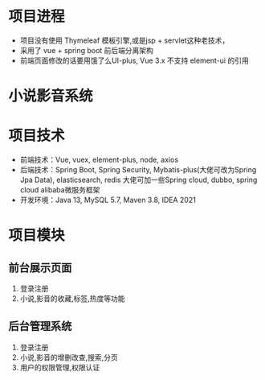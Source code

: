 # 项目进程
- 项目没有使用 Thymeleaf 模板引擎,或是jsp + servlet这种老技术，
- 采用了 vue + spring boot 前后端分离架构
- 前端页面修改的话要用饿了么UI-plus, Vue 3.x 不支持 element-ui 的引用

# 小说影音系统
# **项目技术**

- 前端技术：Vue, vuex, element-plus, node, axios
- 后端技术：Spring Boot, Spring Security, Mybatis-plus(大佬可改为Spring Jpa Data), elasticsearch, redis                                                                     大佬可加一些Spring cloud, dubbo, spring cloud alibaba微服务框架
- 开发环境：Java 13, MySQL 5.7, Maven 3.8, IDEA 2021

# **项目模块**

## 前台展示页面

1. 登录注册
2. 小说,影音的收藏,标签,热度等功能

## 后台管理系统
1. 登录注册
3. 小说,影音的增删改查,搜索,分页
4. 用户的权限管理,权限认证
